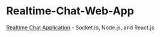 # Realtime-Chat-Web-App
<a href="https://realtime-chat-web-app.netlify.app/">Realtime Chat Application</a> - Socket.io, Node.js, and React.js

